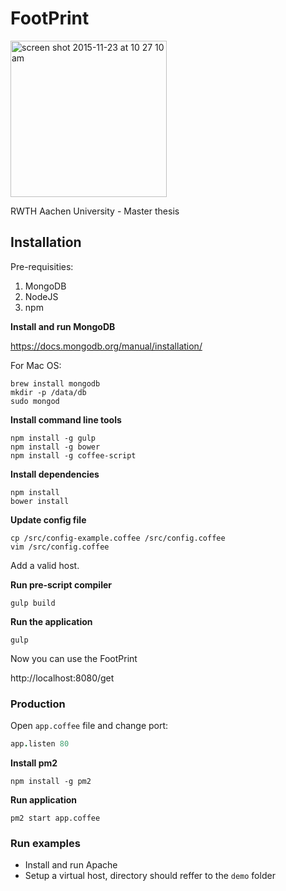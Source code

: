FootPrint
=========

<img width="250" alt="screen shot 2015-11-23 at 10 27 10 am" src="https://cloud.githubusercontent.com/assets/1277720/11333275/c9013286-91cc-11e5-81b4-bf0ca81b51ce.png">


RWTH Aachen University - Master thesis

## Installation

Pre-requisities:

1. MongoDB
2. NodeJS
3. npm

**Install and run MongoDB**

https://docs.mongodb.org/manual/installation/

For Mac OS:
```
brew install mongodb
mkdir -p /data/db
sudo mongod
```

**Install command line tools**
```
npm install -g gulp
npm install -g bower
npm install -g coffee-script
```
**Install dependencies**
```
npm install
bower install
```
**Update config file**
```
cp /src/config-example.coffee /src/config.coffee
vim /src/config.coffee
```
Add a valid host.

**Run pre-script compiler**
```
gulp build
```

**Run the application**
```
gulp
```

Now you can use the FootPrint

http://localhost:8080/get

### Production

Open `app.coffee` file and change port:

```coffee
app.listen 80
```

**Install pm2**
```
npm install -g pm2
```

**Run application**
```
pm2 start app.coffee
```


### Run examples

- Install and run Apache
- Setup a virtual host, directory should reffer to the `demo` folder
